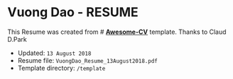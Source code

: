 # Vuong Dao - RESUME

This Resume was created from # **[Awesome-CV](https://github.com/posquit0/Awesome-CV)** template. Thanks to Claud D.Park

- Updated: `13 August 2018`
- Resume file: `VuongDao_Resume_13August2018.pdf`
- Template directory: `/template`

